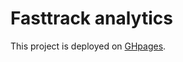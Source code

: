 # Fasttrack analytics

This project is deployed on [GHpages](https://multiparedes.github.io/fasttrack-analytics/).
